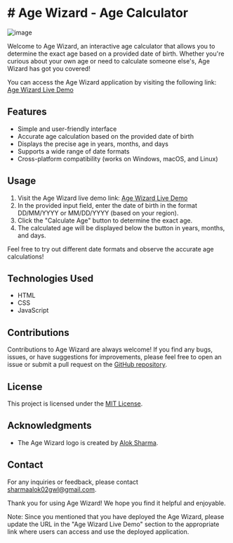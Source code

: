 # # Age Wizard - Age Calculator

![image](https://github.com/Alok-2002/Age_Wizard_An_Age_Calculator/assets/93814546/06b72895-69d2-425b-852c-50946b8859e6)

Welcome to Age Wizard, an interactive age calculator that allows you to determine the exact age based on a provided date of birth. Whether you're curious about your own age or need to calculate someone else's, Age Wizard has got you covered!

You can access the Age Wizard application by visiting the following link: [Age Wizard Live Demo](https://age-wizard.vercel.app)

## Features

- Simple and user-friendly interface
- Accurate age calculation based on the provided date of birth
- Displays the precise age in years, months, and days
- Supports a wide range of date formats
- Cross-platform compatibility (works on Windows, macOS, and Linux)

## Usage

1. Visit the Age Wizard live demo link: [Age Wizard Live Demo](https://age-wizard.vercel.app)
2. In the provided input field, enter the date of birth in the format DD/MM/YYYY or MM/DD/YYYY (based on your region).
3. Click the "Calculate Age" button to determine the exact age.
4. The calculated age will be displayed below the button in years, months, and days.

Feel free to try out different date formats and observe the accurate age calculations!

## Technologies Used

- HTML
- CSS
- JavaScript

## Contributions

Contributions to Age Wizard are always welcome! If you find any bugs, issues, or have suggestions for improvements, please feel free to open an issue or submit a pull request on the [GitHub repository](https://github.com/Alok-2002/Age_Wizard_An_Age_Calculator/tree/main).

## License

This project is licensed under the [MIT License](https://opensource.org/licenses/MIT).

## Acknowledgments

- The Age Wizard logo is created by [Alok Sharma](https://github.com/alok-2002).


## Contact

For any inquiries or feedback, please contact [sharmaalok02gwl@gmail.com](mailto:sharmaalok02gwl@gmail.com).

Thank you for using Age Wizard! We hope you find it helpful and enjoyable.

Note: Since you mentioned that you have deployed the Age Wizard, please update the URL in the "Age Wizard Live Demo" section to the appropriate link where users can access and use the deployed application.
